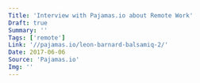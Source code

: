```yaml
---
Title: 'Interview with Pajamas.io about Remote Work'
Draft: true
Summary: ''
Tags: ['remote']
Link: '//pajamas.io/leon-barnard-balsamiq-2/'
Date: 2017-06-06
Source: 'Pajamas.io'
Img: ''
---
```


